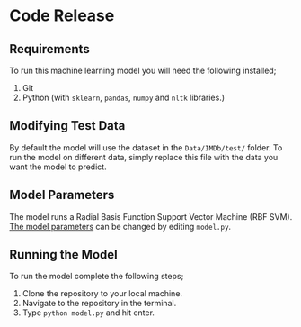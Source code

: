 # Code Release

## Requirements

To run this machine learning model you will need the following installed;

1. Git
2. Python (with `sklearn`, `pandas`, `numpy` and `nltk` libraries.)

## Modifying Test Data

By default the model will use the dataset in the `Data/IMDb/test/` folder. To run the model on different data, simply replace this file with the data you want the model to predict.

## Model Parameters

The model runs a Radial Basis Function Support Vector Machine (RBF SVM). [The model parameters](https://scikit-learn.org/stable/modules/generated/sklearn.svm.SVC.html) can be changed by editing `model.py`.

## Running the Model

To run the model complete the following steps;

1. Clone the repository to your local machine.
2. Navigate to the repository in the terminal.
3. Type `python model.py` and hit enter.
